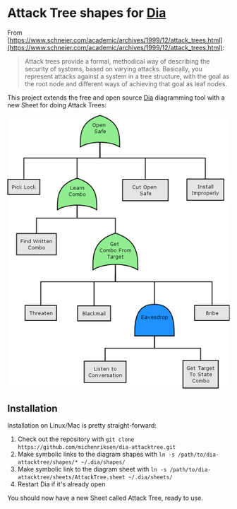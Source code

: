 # Attack Tree shapes for [Dia](https://wiki.gnome.org/Apps/Dia)

From [https://www.schneier.com/academic/archives/1999/12/attack_trees.html](https://www.schneier.com/academic/archives/1999/12/attack_trees.html):

> Attack trees provide a formal, methodical way of describing the security of
systems, based on varying attacks. Basically, you represent attacks against a
system in a tree structure, with the goal as the root node and different ways
of achieving that goal as leaf nodes.

This project extends the free and open source [Dia](https://wiki.gnome.org/Apps/Dia)
diagramming tool with a new Sheet for doing Attack Trees:

![Example of how the shapes look in Dia](example.png)

## Installation

Installation on Linux/Mac is pretty straight-forward:

 1. Check out the repository with `git clone https://github.com/michenriksen/dia-attacktree.git`
 2. Make symbolic links to the diagram shapes with `ln -s /path/to/dia-attacktree/shapes/* ~/.dia/shapes/`
 3. Make symbolic link to the diagram sheet with `ln -s /path/to/dia-attacktree/sheets/AttackTree.sheet ~/.dia/sheets/`
 4. Restart Dia if it's already open

You should now have a new Sheet called Attack Tree, ready to use.
